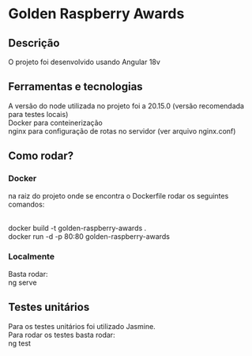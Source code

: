 # Golden Raspberry Awards

## Descrição
O projeto foi desenvolvido usando Angular 18v

## Ferramentas e tecnologias
A versão do node utilizada no projeto foi a 20.15.0 (versão recomendada para testes locais)<br>
Docker para conteinerização <br>
nginx para configuração de rotas no servidor (ver arquivo nginx.conf)

## Como rodar?
### Docker 

na raiz do projeto onde se encontra o Dockerfile rodar os seguintes comandos:<br><br>

docker build -t golden-raspberry-awards .<br>
docker run -d -p 80:80 golden-raspberry-awards

### Localmente

Basta rodar:<br>
ng serve

## Testes unitários

Para os testes unitários foi utilizado Jasmine. <br>
Para rodar os testes basta rodar:<br>
ng test

